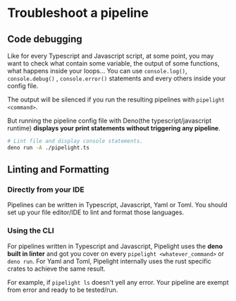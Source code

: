 # Troubleshoot a pipeline

## Code debugging

Like for every Typescript and Javascript script,
at some point, you may want to check what contain some variable, the output of some functions, what happens inside your loops...
You can use `console.log()`, `console.debug()` , `console.error()` statements and every others
inside your config file.

The output will be silenced if you run the resulting pipelines with `pipelight <command>`.

But running the pipeline config file with Deno(the typescript/javascript runtime)
**displays your print statements without triggering any pipeline**.

```sh
# Lint file and display console statements.
deno run -A ./pipelight.ts
```

## Linting and Formatting

### Directly from your IDE

Pipelines can be written in Typescript, Javascript, Yaml or Toml.
You should set up your file editor/IDE to lint and format those languages.

### Using the CLI

For pipelines written in Typescript and Javascript,
Pipelight uses the **deno built in linter** and got you cover on every `pipelight <whatever_command>` or `deno run`.
For Yaml and Toml, Pipelight internally uses the rust specific crates to achieve the same result.

For example, if `pipelight ls` doesn't yell any error.
Your pipeline are exempt from error and ready to be tested/run.
